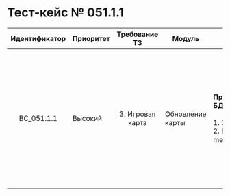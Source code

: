 # Тест-кейс № 051.1.1

| Идентификатор | Приоритет | Требование ТЗ | Модуль | Шаги тест-кейса | Ожидаемый результат |
| :---: | ----- | :---: | ----- | ----- | ----- |
|   BC\_051.1.1 |   Высокий | 3\. Игровая карта  | Обновление карты |   **Проверка метода getMap (Возвращение данных о карте из БД).** <br><br> 1\. Запустить проект и открыть браузер.<br> 2\. Ввести в сторку браузера: “http://server/api/index.php?method=getMap&token=431542fe9302b7f2807069adb7504bd5“. |   Ожидаемый ответ от сервера:<br><br>{ "result": "ok", <br>"data": { <br>"MAP": \[...\]\- список параметров карты, <br>"mapZones": \[...\] \- список параметров зон карты <br>} }   |